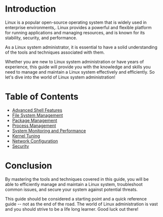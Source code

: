 # Introduction

Linux is a popular open-source operating system that is widely used in enterprise environments,. Linux provides a powerful and flexible platform for running applications and managing resources, and is known for its stability, security, and performance.

As a Linux system administrator, it is essential to have a solid understanding of the tools and techniques associated with them.

Whether you are new to Linux system administration or have years of experience, this guide will provide you with the knowledge and skills you need to manage and maintain a Linux system effectively and efficiently. So let's dive into the world of Linux system administration!

# Table of Contents

- [Advanced Shell Features](documentation/advanced-shell-features.md)
- [File System Management](documentation/file-system-management.md)
- [Package Management](documentation/package-management.md)
- [Process Management](documentation/process-management.md)
- [System Monitoring and Performance](documentation/system-monitoring-and-performance.md)
- [Kernel Tuning](documentation/kernel-tuning.md)
- [Network Configuration](documentation/network-configuration.md)
- [Security](documentation/security.md)

# Conclusion

By mastering the tools and techniques covered in this guide, you will be able to efficiently manage and maintain a Linux system, troubleshoot common issues, and secure your system against potential threats.

This guide should be considered a starting point and a quick reference guide -- not as the end of the road. The world of Linux administration is vast and you should strive to be a life long learner. Good luck out there!